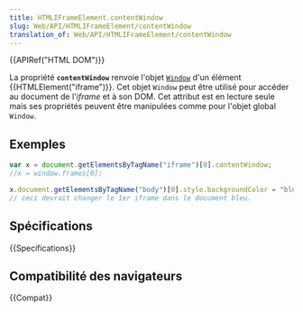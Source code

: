 ```yaml
---
title: HTMLIFrameElement.contentWindow
slug: Web/API/HTMLIFrameElement/contentWindow
translation_of: Web/API/HTMLIFrameElement/contentWindow
---
```


{{APIRef("HTML DOM")}}

La propriété **`contentWindow`** renvoie l'objet [`Window`](/fr/docs/Web/API/Window) d'un élément {{HTMLElement("iframe")}}. Cet objet `Window` peut être utilisé pour accéder au document de l'_iframe_ et à son DOM. Cet attribut est en lecture seule mais ses propriétés peuvent être manipulées comme pour l'objet global `Window`.

## Exemples

```js
var x = document.getElementsByTagName("iframe")[0].contentWindow;
//x = window.frames[0];

x.document.getElementsByTagName("body")[0].style.backgroundColor = "blue";
// ceci devrait changer le 1er iframe dans le document bleu.
```

## Spécifications

{{Specifications}}

## Compatibilité des navigateurs

{{Compat}}
